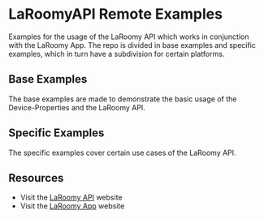 # LaRoomyAPI Remote Examples
 Examples for the usage of the LaRoomy API which works in conjunction with the LaRoomy App. The repo is divided in base examples and specific examples, which in turn have a subdivision for certain platforms.
 
 ## Base Examples
 The base examples are made to demonstrate the basic usage of the Device-Properties and the LaRoomy API.
 
 ## Specific Examples
 The specific examples cover certain use cases of the LaRoomy API.
 
 ## Resources
 - Visit the [LaRoomy API](https://api.laroomy.com/) website
 - Visit the [LaRoomy App](https://www.laroomy.com/) website
 
